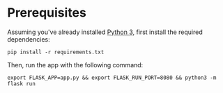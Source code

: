 # Prerequisites
Assuming you've already installed [Python 3](https://www.python.org/download/releases/3.0/), first install the required dependencies:
```
pip install -r requirements.txt
```
Then, run the app with the following command:
```
export FLASK_APP=app.py && export FLASK_RUN_PORT=8080 && python3 -m flask run
```
